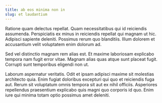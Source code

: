 ```yaml
---
title: ab eos minima non in
slug: et laudantium
---
```


Ratione quam delectus repellat. Quam necessitatibus qui id reiciendis assumenda. Perspiciatis ex minus in reiciendis repellat qui magnam ut hic. Adipisci sapiente deleniti. Possimus rerum quo blanditiis. Illum dolorem et accusantium velit voluptatem enim dolorum ad.

Sed vel distinctio magnam rem alias est. Et maxime laboriosam explicabo tempora nam fugit error vitae. Magnam alias quas atque sunt placeat fugit. Corrupti sunt temporibus eligendi non ut.

Laborum aspernatur veritatis. Odit et ipsam adipisci maxime sit molestias architecto quia. Enim fugiat doloribus excepturi qui quo et reiciendis fuga aut. Rerum sit voluptatum omnis tempora sit aut ex nihil officiis. Asperiores repellendus praesentium explicabo quis magni quo corporis id quo. Enim iure qui minima totam optio possimus amet deleniti.
